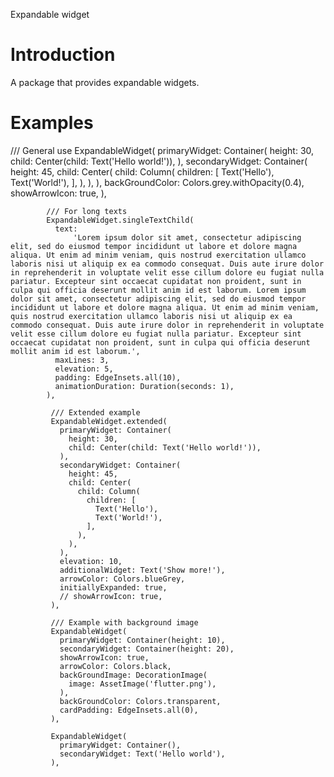 Expandable widget

<h1>Introduction</h1>
A package that provides expandable widgets.


<h1>Examples</h1>
            /// General use
            ExpandableWidget(
              primaryWidget: Container(
                height: 30,
                child: Center(child: Text('Hello world!')),
              ),
              secondaryWidget: Container(
                height: 45,
                child: Center(
                  child: Column(
                    children: [
                      Text('Hello'),
                      Text('World!'),
                    ],
                  ),
                ),
              ),
              backGroundColor: Colors.grey.withOpacity(0.4),
              showArrowIcon: true,
            ),


            /// For long texts
            ExpandableWidget.singleTextChild(
              text:
                  'Lorem ipsum dolor sit amet, consectetur adipiscing elit, sed do eiusmod tempor incididunt ut labore et dolore magna aliqua. Ut enim ad minim veniam, quis nostrud exercitation ullamco laboris nisi ut aliquip ex ea commodo consequat. Duis aute irure dolor in reprehenderit in voluptate velit esse cillum dolore eu fugiat nulla pariatur. Excepteur sint occaecat cupidatat non proident, sunt in culpa qui officia deserunt mollit anim id est laborum. Lorem ipsum dolor sit amet, consectetur adipiscing elit, sed do eiusmod tempor incididunt ut labore et dolore magna aliqua. Ut enim ad minim veniam, quis nostrud exercitation ullamco laboris nisi ut aliquip ex ea commodo consequat. Duis aute irure dolor in reprehenderit in voluptate velit esse cillum dolore eu fugiat nulla pariatur. Excepteur sint occaecat cupidatat non proident, sunt in culpa qui officia deserunt mollit anim id est laborum.',
              maxLines: 3,
              elevation: 5,
              padding: EdgeInsets.all(10),
              animationDuration: Duration(seconds: 1),
            ),

             /// Extended example
             ExpandableWidget.extended(
               primaryWidget: Container(
                 height: 30,
                 child: Center(child: Text('Hello world!')),
               ),
               secondaryWidget: Container(
                 height: 45,
                 child: Center(
                   child: Column(
                     children: [
                       Text('Hello'),
                       Text('World!'),
                     ],
                   ),
                 ),
               ),
               elevation: 10,
               additionalWidget: Text('Show more!'),
               arrowColor: Colors.blueGrey,
               initiallyExpanded: true,
               // showArrowIcon: true,
             ),

             /// Example with background image
             ExpandableWidget(
               primaryWidget: Container(height: 10),
               secondaryWidget: Container(height: 20),
               showArrowIcon: true,
               arrowColor: Colors.black,
               backGroundImage: DecorationImage(
                 image: AssetImage('flutter.png'),
               ),
               backGroundColor: Colors.transparent,
               cardPadding: EdgeInsets.all(0),
             ),

             ExpandableWidget(
               primaryWidget: Container(),
               secondaryWidget: Text('Hello world'),
             ),